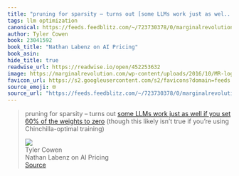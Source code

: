 ```yaml
---
title: "pruning for sparsity – turns out [some LLMs work just as wel..."
tags: llm optimization
canonical: https://feeds.feedblitz.com/~/723730378/0/marginalrevolution~Nathan-Labenz-on-AI-pricing.html
author: Tyler Cowen
book: 23041592
book_title: "Nathan Labenz on AI Pricing"
book_asin: 
hide_title: true
readwise_url: https://readwise.io/open/452253632
image: https://marginalrevolution.com/wp-content/uploads/2016/10/MR-logo-thumbnail.png
favicon_url: https://s2.googleusercontent.com/s2/favicons?domain=feeds.feedblitz.com
source_emoji: 🌐
source_url: "https://feeds.feedblitz.com/~/723730378/0/marginalrevolution~Nathan-Labenz-on-AI-pricing.html#:~:text=pruning%20for%20sparsity,using%20Chinchilla-optimal%20training%29"
---
```


> pruning for sparsity – turns out [some LLMs work just as well if you set 60% of the weights to zero](https://feeds.feedblitz.com/~/t/0/0/marginalrevolution/~https://secure-web.cisco.com/1LC_3KEJMsW1fzj626qxXR7y_MeRzdNmWKGDPriV9lmVzRK3WTgQ04W85j2rRud2nHpbGxFYfvSzjQB9B-gLPMSJyIiaG0CcUNzwNOv25HcFx9LXOONxwrn7rGGW6WhBAspIzkzSHlhVOawfo2GectTKs2enuxnvNtNKJa-6tEsVg05r6swcHtBV1F_igMj-eQmfib2hfhqV1Us7Kbm_1b41MVe-zzE_q6BiwJVA1hhAZdkX5SvTl5y1hVThwnmSmqvwdULuEgWUDuuLZt66jadKMLGlLECOXF5swruTnOyBoIVatSK_ja9AdY328idGoEL7_gM-TETwjWfkwv1AnbztrFD5LFoErxkISsNx5eI0ZW6Ay1--_EJkGBiB6g41Z709HvImk8AaGkn39gMOhD4lxfELuSizJuJ0dVbHDbIZut2T0o4_Kd_UVHMXsxSYA/https%3A%2F%2Ftwitter.com%2FAlphaSignalAI%2Fstatus%2F1610789373221474304) (though this likely isn’t true if you’re using Chinchilla-optimal training)
> <div class="quoteback-footer"><div class="quoteback-avatar"><img class="mini-favicon" src="https://s2.googleusercontent.com/s2/favicons?domain=feeds.feedblitz.com"></div><div class="quoteback-metadata"><div class="metadata-inner"><span style="display:none">FROM:</span><div aria-label="Tyler Cowen" class="quoteback-author"> Tyler Cowen</div><div aria-label="Nathan Labenz on AI Pricing" class="quoteback-title"> Nathan Labenz on AI Pricing</div></div></div><div class="quoteback-backlink"><a target="_blank" aria-label="go to the full text of this quotation" rel="noopener" href="https://feeds.feedblitz.com/~/723730378/0/marginalrevolution~Nathan-Labenz-on-AI-pricing.html#:~:text=pruning%20for%20sparsity,using%20Chinchilla-optimal%20training%29" class="quoteback-arrow"> Source</a></div></div>
